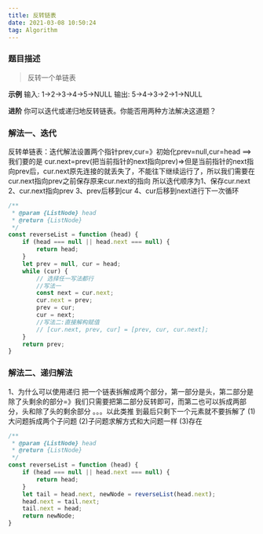 ```yaml
---
title: 反转链表
date: 2021-03-08 10:50:24
tag: Algorithm
---
```


### 题目描述
>反转一个单链表

**示例**
输入: 1->2->3->4->5->NULL
输出: 5->4->3->2->1->NULL

**进阶**
你可以迭代或递归地反转链表。你能否用两种方法解决这道题？

### 解法一、迭代
反转单链表：迭代解法设置两个指针prev,cur=》初始化prev=null,cur=head ==>我们要的是
cur.next=prev(把当前指针的next指向prev)=>但是当前指针的next指向prev后，cur.next原先连接的就丢失了，不能往下继续运行了，所以我们需要在cur.next指向prev之前保存原来cur.next的指向
所以迭代顺序为1、保存cur.next 2、cur.next指向prev 3、prev后移到cur 4、cur后移到next进行下一次循环
```js
/**
 * @param {ListNode} head
 * @return {ListNode}
 */
const reverseList = function (head) {
    if (head === null || head.next === null) {
        return head;
    }
    let prev = null, cur = head;
    while (cur) {
        // 选择任一写法都行
        //写法一
        const next = cur.next;
        cur.next = prev;
        prev = cur;
        cur = next;
        //写法二:直接解构赋值
        // [cur.next, prev, cur] = [prev, cur, cur.next];
    }
    return prev;
}
```

### 解法二、递归解法
1、为什么可以使用递归
把一个链表拆解成两个部分，第一部分是头，第二部分是除了头剩余的部分=》我们只需要把第二部分反转即可，而第二也可以拆成两部分，头和除了头的剩余部分
。。。以此类推
到最后只剩下一个元素就不要拆解了
(1)大问题拆成两个子问题
(2)子问题求解方式和大问题一样
(3)存在
```js
/**
 * @param {ListNode} head
 * @return {ListNode}
 */
const reverseList = function (head) {
    if (head === null || head.next === null) {
        return head;
    }
    let tail = head.next, newNode = reverseList(head.next);
    head.next = tail.next;
    tail.next = head;
    return newNode;
}
```


